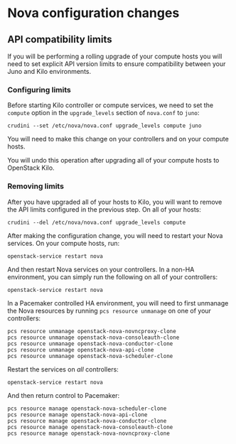 # Nova configuration changes

## API compatibility limits

If you will be performing a rolling upgrade of your compute hosts you
will need to set explicit API version limits to ensure compatibility
between your Juno and Kilo environments.

### <a name="add">Configuring limits</a>

Before starting Kilo controller or compute services, we need to set
the `compute` option in the `upgrade_levels` section of `nova.conf` to
`juno`:

    crudini --set /etc/nova/nova.conf upgrade_levels compute juno

You will need to make this change on your controllers and on your
compute hosts.

You will undo this operation after upgrading all of your compute
hosts to OpenStack Kilo.

### <a name="remove">Removing limits</a>

After you have upgraded all of your hosts to Kilo, you will want to
remove the API limits configured in the previous step.  On all of your
hosts:

    crudini --del /etc/nova/nova.conf upgrade_levels compute

After making the configuration change, you will need to restart your
Nova services.  On your compute hosts, run:

    openstack-service restart nova

And then restart Nova services on your controllers.  In a non-HA
environment, you can simply run the following on all of your
controllers:

    openstack-service restart nova

In a Pacemaker controlled HA environment, you will need to first
unmanage the Nova resources by running `pcs resource unmanage` on one
of your controllers:

    pcs resource unmanage openstack-nova-novncproxy-clone
    pcs resource unmanage openstack-nova-consoleauth-clone
    pcs resource unmanage openstack-nova-conductor-clone
    pcs resource unmanage openstack-nova-api-clone
    pcs resource unmanage openstack-nova-scheduler-clone

Restart the services on *all* controllers:

    openstack-service restart nova

And then return control to Pacemaker:

    pcs resource manage openstack-nova-scheduler-clone
    pcs resource manage openstack-nova-api-clone
    pcs resource manage openstack-nova-conductor-clone
    pcs resource manage openstack-nova-consoleauth-clone
    pcs resource manage openstack-nova-novncproxy-clone

